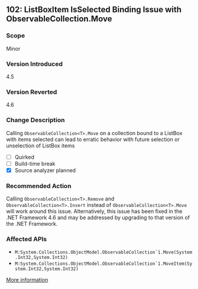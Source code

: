 ## 102: ListBoxItem IsSelected Binding Issue with ObservableCollection<T>.Move

### Scope
Minor

### Version Introduced
4.5

### Version Reverted
4.6

### Change Description
Calling `ObservableCollection<T>.Move` on a collection bound to a ListBox with items selected can lead to erratic behavior with future selection or unselection of ListBox items

- [ ] Quirked
- [ ] Build-time break
- [x] Source analyzer planned

### Recommended Action
Calling `ObservableCollection<T>.Remove` and `ObservableCollection<T>.Insert` instead of `ObservableCollection<T>.Move` will work around this issue. Alternatively, this issue has been fixed in the .NET Framework 4.6 and may be addressed by upgrading to that version of the .NET Framework.

### Affected APIs
* ``M:System.Collections.ObjectModel.ObservableCollection`1.Move(System.Int32,System.Int32)``
* ``M:System.Collections.ObjectModel.ObservableCollection`1.MoveItem(System.Int32,System.Int32)``

[More information](http://social.msdn.microsoft.com/Forums/en-US/afcbc8b3-a2f2-41e4-b402-2efc9eab1ffe/listboxitem-isselected-binding-issue-with-observablecollectiontmove?forum=wpf)

